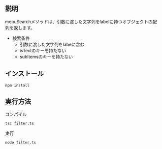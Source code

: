 ## 説明
menuSearchメソッドは、引数に渡した文字列をlabelに持つオブジェクトの配列を返します。

- 検索条件
  - 引数に渡した文字列をlabeに含む
  - isTextのキーを持たない
  - subItemsのキーを持たない

## インストール

```
npm install
```

## 実行方法
コンパイル
```
tsc filter.ts
```

実行
```
node filter.ts
```
